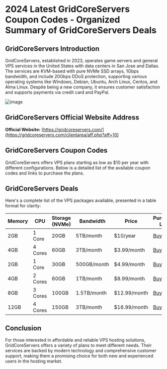 # 2024 Latest GridCoreServers Coupon Codes - Organized Summary of GridCoreServers Deals

## GridCoreServers Introduction

GridCoreServers, established in 2023, operates game servers and general VPS services in the United States with data centers in San Jose and Dallas. The services are KVM-based with pure NVMe SSD arrays, 1Gbps bandwidth, and include 20Gbps DDoS protection, supporting various operating systems like Windows, Debian, Ubuntu, Arch Linux, Centos, and Alma Linux. Despite being a new company, it ensures customer satisfaction and supports payments via credit card and PayPal.

![image](https://github.com/katurasnon/GridCoreServers/assets/167670688/6354af66-3db4-464c-a523-43fe01881abf)

## GridCoreServers Official Website Address

**Official Website:** [https://gridcoreservers.com/](https://gridcoreservers.com/clientarea/aff.php?aff=10)

## GridCoreServers Coupon Codes

GridCoreServers offers VPS plans starting as low as $10 per year with different configurations. Below is a detailed list of the available coupon codes and links to purchase the plans.

## GridCoreServers Deals

Here's a complete list of the VPS packages available, presented in a table format for clarity:

| Memory | CPU | Storage (NVMe) | Bandwidth | Price       | Purchase Link                                                    |
|--------|-----|----------------|-----------|-------------|------------------------------------------------------------------|
| 2GB    | 1 Core | 20GB          | 5TB/month | $10/year    | [Buy Now](https://gridcoreservers.com/clientarea/aff.php?aff=10&pid=29) |
| 4GB    | 4 Cores | 60GB         | 3TB/month | $3.99/month | [Buy Now](https://gridcoreservers.com/clientarea/aff.php?aff=10&pid=22) |
| 2GB    | 1 Core | 30GB          | 500GB/month | $4.99/month | [Buy Now](https://gridcoreservers.com/clientarea/aff.php?aff=10&pid=11) |
| 4GB    | 2 Cores | 60GB         | 1TB/month | $8.99/month | [Buy Now](https://gridcoreservers.com/clientarea/aff.php?aff=10&pid=12) |
| 8GB    | 3 Cores | 100GB        | 1.5TB/month | $12.99/month | [Buy Now](https://gridcoreservers.com/clientarea/aff.php?aff=10&pid=13) |
| 12GB   | 4 Cores | 150GB        | 3TB/month | $16.99/month | [Buy Now](https://gridcoreservers.com/clientarea/aff.php?aff=10&pid=14) |

## Conclusion

For those interested in affordable and reliable VPS hosting solutions, GridCoreServers offers a variety of plans to meet different needs. Their services are backed by modern technology and comprehensive customer support, making them a promising choice for both new and experienced users in the hosting market.
